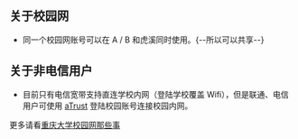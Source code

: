 ## 关于校园网
- 同一个校园网账号可以在 A / B 和虎溪同时使用。{--所以可以共享--}
## 关于非电信用户
- 目前只有电信宽带支持直连学校内网（登陆学校覆盖 Wifi），但是联通、电信用户可使用 [aTrust](https://atrust.cqu.edu.cn) 登陆校园账号连接校园内网。

更多请看[重庆大学校园网那些事](../academic/入学必看/重庆大学校园网那些事.md)